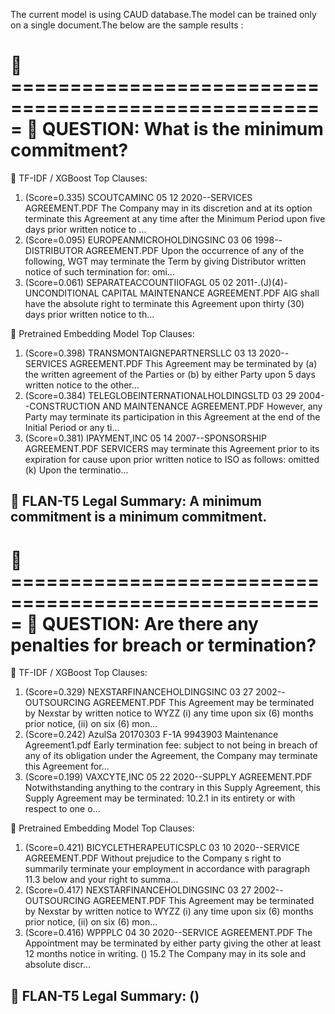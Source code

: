 The current model is using CAUD database.The model can be trained only on a single document.The below are the sample results : 


🧾 =====================================================
💬 QUESTION: What is the minimum commitment?
========================================================

🔹 TF-IDF / XGBoost Top Clauses:
  1. (Score=0.335) SCOUTCAMINC 05 12 2020--SERVICES AGREEMENT.PDF The Company may in its discretion and at its option terminate this Agreement at any time after the Minimum Period upon five days prior written notice to ...
  2. (Score=0.095) EUROPEANMICROHOLDINGSINC 03 06 1998--DISTRIBUTOR AGREEMENT.PDF Upon the occurrence of any of the following, WGT may terminate the Term by giving Distributor written notice of such termination for: omi...
  3. (Score=0.061) SEPARATEACCOUNTIIOFAGL 05 02 2011-.(J)(4)-UNCONDITIONAL CAPITAL MAINTENANCE AGREEMENT.PDF AIG shall have the absolute right to terminate this Agreement upon thirty (30) days prior written notice to th...

🔸 Pretrained Embedding Model Top Clauses:
  1. (Score=0.398) TRANSMONTAIGNEPARTNERSLLC 03 13 2020--SERVICES AGREEMENT.PDF This Agreement may be terminated by (a) the written agreement of the Parties or (b) by either Party upon 5 days written notice to the other...
  2. (Score=0.384) TELEGLOBEINTERNATIONALHOLDINGSLTD 03 29 2004--CONSTRUCTION AND MAINTENANCE AGREEMENT.PDF However, any Party may terminate its participation in this Agreement at the end of the Initial Period or any ti...
  3. (Score=0.381) IPAYMENT,INC 05 14 2007--SPONSORSHIP AGREEMENT.PDF SERVICERS may terminate this Agreement prior to its expiration for cause upon prior written notice to ISO as follows: omitted (k) Upon the terminatio...

🤖 FLAN-T5 Legal Summary:
A minimum commitment is a minimum commitment.
--------------------------------------------------------


🧾 =====================================================
💬 QUESTION: Are there any penalties for breach or termination?
========================================================

🔹 TF-IDF / XGBoost Top Clauses:
  1. (Score=0.329) NEXSTARFINANCEHOLDINGSINC 03 27 2002--OUTSOURCING AGREEMENT.PDF This Agreement may be terminated by Nexstar by written notice to WYZZ (i) any time upon six (6) months prior notice, (ii) on six (6) mon...
  2. (Score=0.242) AzulSa 20170303 F-1A 9943903 Maintenance Agreement1.pdf Early termination fee: subject to not being in breach of any of its obligation under the Agreement, the Company may terminate this Agreement for...
  3. (Score=0.199) VAXCYTE,INC 05 22 2020--SUPPLY AGREEMENT.PDF Notwithstanding anything to the contrary in this Supply Agreement, this Supply Agreement may be terminated: 10.2.1 in its entirety or with respect to one o...

🔸 Pretrained Embedding Model Top Clauses:
  1. (Score=0.421) BICYCLETHERAPEUTICSPLC 03 10 2020--SERVICE AGREEMENT.PDF Without prejudice to the Company s right to summarily terminate your employment in accordance with paragraph 11.3 below and your right to summa...
  2. (Score=0.417) NEXSTARFINANCEHOLDINGSINC 03 27 2002--OUTSOURCING AGREEMENT.PDF This Agreement may be terminated by Nexstar by written notice to WYZZ (i) any time upon six (6) months prior notice, (ii) on six (6) mon...
  3. (Score=0.416) WPPPLC 04 30 2020--SERVICE AGREEMENT.PDF The Appointment may be terminated by either party giving the other at least 12 months notice in writing. () 15.2 The Company may in its sole and absolute discr...

🤖 FLAN-T5 Legal Summary:
()
--------------------------------------------------------
